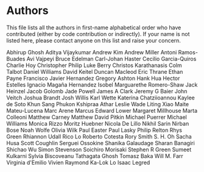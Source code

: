# Authors

This file lists all the authors in first-name alphabetical order who have
contributed (either by code contribution or indirectly). If your name is not
listed here, please contact anyone on this list and raise your concern.

Abhirup Ghosh
Aditya Vijaykumar
Andrew Kim
Andrew Miller
Antoni Ramos-Buades
Avi Vajpeyi
Bruce Edelman
Carl-Johan Haster
Cecilio Garcia-Quiros
Charlie Hoy
Christopher Philip Luke Berry
Christos Karathanasis
Colm Talbot
Daniel Williams
David Keitel
Duncan Macleod
Eric Thrane
Ethan Payne
Francisco Javier Hernandez
Gregory Ashton
Hank Hua
Hector Estelles
Ignacio Magaña Hernandez
Isobel Marguarethe Romero-Shaw
Jack Heinzel
Jacob Golomb
Jade Powell
James A Clark
Jeremy G Baier
John Veitch
Joshua Brandt
Josh Willis
Karl Wette
Katerina Chatziioannou
Kaylee de Soto
Khun Sang Phukon
Kshipraa Athar
Leslie Wade
Liting Xiao
Maite Mateu-Lucena
Marc Arene
Marcus Edward Lower
Margaret Millhouse
Marta Colleoni
Matthew Carney
Matthew David Pitkin
Michael Puerrer
Michael Williams
Monica Rizzo
Moritz Huebner
Nicola De Lillo
Nikhil Sarin
Nirban Bose
Noah Wolfe
Olivia Wilk
Paul Easter
Paul Lasky
Philip Relton
Rhys Green
Rhiannon Udall
Rico Lo
Roberto Cotesta
Rory Smith
S. H. Oh
Sacha Husa
Scott Coughlin
Serguei Ossokine
Shanika Galaudage
Sharan Banagiri
Shichao Wu
Simon Stevenson
Soichiro Morisaki
Stephen R Green
Sumeet Kulkarni
Sylvia Biscoveanu
Tathagata Ghosh
Tomasz Baka
Will M. Farr
Virginia d'Emilio
Vivien Raymond
Ka-Lok Lo
Isaac Legred

